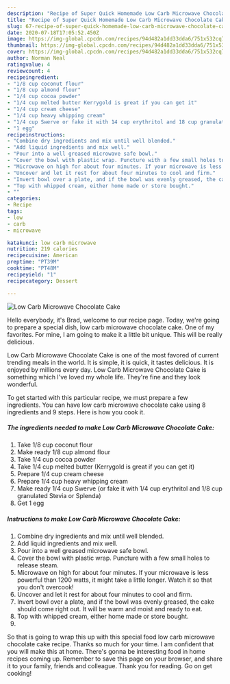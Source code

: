 ```yaml
---
description: "Recipe of Super Quick Homemade Low Carb Microwave Chocolate Cake"
title: "Recipe of Super Quick Homemade Low Carb Microwave Chocolate Cake"
slug: 67-recipe-of-super-quick-homemade-low-carb-microwave-chocolate-cake
date: 2020-07-18T17:05:52.450Z
image: https://img-global.cpcdn.com/recipes/94d482a1dd33dda6/751x532cq70/low-carb-microwave-chocolate-cake-recipe-main-photo.jpg
thumbnail: https://img-global.cpcdn.com/recipes/94d482a1dd33dda6/751x532cq70/low-carb-microwave-chocolate-cake-recipe-main-photo.jpg
cover: https://img-global.cpcdn.com/recipes/94d482a1dd33dda6/751x532cq70/low-carb-microwave-chocolate-cake-recipe-main-photo.jpg
author: Norman Neal
ratingvalue: 4
reviewcount: 4
recipeingredient:
- "1/8 cup coconut flour"
- "1/8 cup almond flour"
- "1/4 cup cocoa powder"
- "1/4 cup melted butter Kerrygold is great if you can get it"
- "1/4 cup cream cheese"
- "1/4 cup heavy whipping cream"
- "1/4 cup Swerve or fake it with 14 cup erythritol and 18 cup granulated Stevia or Splenda"
- "1 egg"
recipeinstructions:
- "Combine dry ingredients and mix until well blended."
- "Add liquid ingredients and mix well."
- "Pour into a well greased microwave safe bowl."
- "Cover the bowl with plastic wrap. Puncture with a few small holes to release steam."
- "Microwave on high for about four minutes. If your microwave is less powerful than 1200 watts, it might take a little longer. Watch it so that you don&#39;t overcook!"
- "Uncover and let it rest for about four minutes to cool and firm."
- "Invert bowl over a plate, and if the bowl was evenly greased, the cake should come right out. It will be warm and moist and ready to eat."
- "Top with whipped cream, either home made or store bought."
- ""
categories:
- Recipe
tags:
- low
- carb
- microwave

katakunci: low carb microwave 
nutrition: 219 calories
recipecuisine: American
preptime: "PT39M"
cooktime: "PT48M"
recipeyield: "1"
recipecategory: Dessert

---
```



![Low Carb Microwave Chocolate Cake](https://img-global.cpcdn.com/recipes/94d482a1dd33dda6/751x532cq70/low-carb-microwave-chocolate-cake-recipe-main-photo.jpg)

Hello everybody, it's Brad, welcome to our recipe page. Today, we're going to prepare a special dish, low carb microwave chocolate cake. One of my favorites. For mine, I am going to make it a little bit unique. This will be really delicious.



Low Carb Microwave Chocolate Cake is one of the most favored of current trending meals in the world. It is simple, it is quick, it tastes delicious. It is enjoyed by millions every day. Low Carb Microwave Chocolate Cake is something which I've loved my whole life. They're fine and they look wonderful.


To get started with this particular recipe, we must prepare a few ingredients. You can have low carb microwave chocolate cake using 8 ingredients and 9 steps. Here is how you cook it.

<!--inarticleads1-->

##### The ingredients needed to make Low Carb Microwave Chocolate Cake:

1. Take 1/8 cup coconut flour
1. Make ready 1/8 cup almond flour
1. Take 1/4 cup cocoa powder
1. Take 1/4 cup melted butter (Kerrygold is great if you can get it)
1. Prepare 1/4 cup cream cheese
1. Prepare 1/4 cup heavy whipping cream
1. Make ready 1/4 cup Swerve (or fake it with 1/4 cup erythritol and 1/8 cup granulated Stevia or Splenda)
1. Get 1 egg




<!--inarticleads2-->

##### Instructions to make Low Carb Microwave Chocolate Cake:

1. Combine dry ingredients and mix until well blended.
1. Add liquid ingredients and mix well.
1. Pour into a well greased microwave safe bowl.
1. Cover the bowl with plastic wrap. Puncture with a few small holes to release steam.
1. Microwave on high for about four minutes. If your microwave is less powerful than 1200 watts, it might take a little longer. Watch it so that you don&#39;t overcook!
1. Uncover and let it rest for about four minutes to cool and firm.
1. Invert bowl over a plate, and if the bowl was evenly greased, the cake should come right out. It will be warm and moist and ready to eat.
1. Top with whipped cream, either home made or store bought.
1. 




So that is going to wrap this up with this special food low carb microwave chocolate cake recipe. Thanks so much for your time. I am confident that you will make this at home. There's gonna be interesting food in home recipes coming up. Remember to save this page on your browser, and share it to your family, friends and colleague. Thank you for reading. Go on get cooking!

